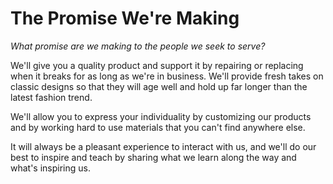 # The Promise We're Making

_What promise are we making to the people we seek to serve?_

We'll give you a quality product and support it by repairing or replacing when it breaks for as long as we're in business. We'll provide fresh takes on classic designs so that they will age well and hold up far longer than the latest fashion trend.

We'll allow you to express your individuality by customizing our products and by working hard to use materials that you can't find anywhere else.

It will always be a pleasant experience to interact with us, and we'll do our best to inspire and teach by sharing what we learn along the way and what's inspiring us.

